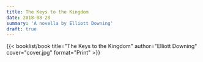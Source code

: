```yaml
---
title: The Keys to the Kingdom
date: 2018-08-28
summary: 'A novella by Elliott Downing'
draft: true
---
```


{{< booklist/book
title="The Keys to the Kingdom"
author="Elliott Downing"
cover="cover.jpg"
format="Print" >}}
